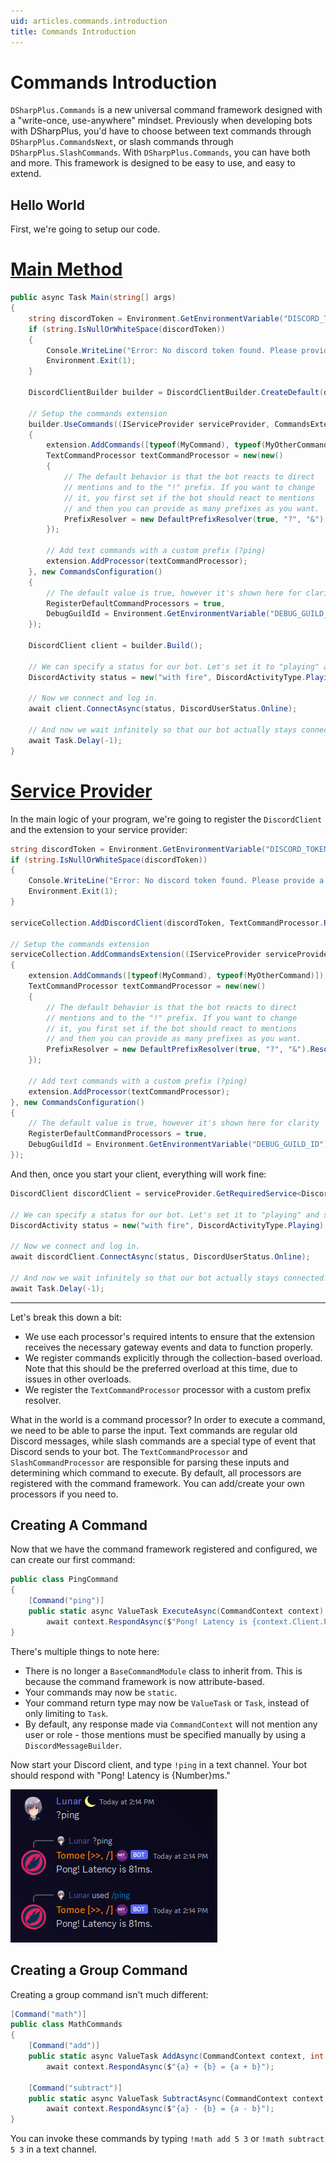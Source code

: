 ```yaml
---
uid: articles.commands.introduction
title: Commands Introduction
---
```


# Commands Introduction
`DSharpPlus.Commands` is a new universal command framework designed with a "write-once, use-anywhere" mindset. Previously when developing bots with DSharpPlus, you'd have to choose between text commands through `DSharpPlus.CommandsNext`, or slash commands through `DSharpPlus.SlashCommands`. With `DSharpPlus.Commands`, you can have both and more. This framework is designed to be easy to use, and easy to extend.

## Hello World

First, we're going to setup our code.

# [Main Method](#tab/main-method)
```cs
public async Task Main(string[] args)
{
    string discordToken = Environment.GetEnvironmentVariable("DISCORD_TOKEN");
    if (string.IsNullOrWhiteSpace(discordToken))
    {
        Console.WriteLine("Error: No discord token found. Please provide a token via the DISCORD_TOKEN environment variable.");
        Environment.Exit(1);
    }

    DiscordClientBuilder builder = DiscordClientBuilder.CreateDefault(discordToken, TextCommandProcessor.RequiredIntents | SlashCommandProcessor.RequiredIntents);

    // Setup the commands extension
    builder.UseCommands((IServiceProvider serviceProvider, CommandsExtension extension) =>
    {
        extension.AddCommands([typeof(MyCommand), typeof(MyOtherCommand)]);
        TextCommandProcessor textCommandProcessor = new(new()
        {
            // The default behavior is that the bot reacts to direct
            // mentions and to the "!" prefix. If you want to change
            // it, you first set if the bot should react to mentions
            // and then you can provide as many prefixes as you want.
            PrefixResolver = new DefaultPrefixResolver(true, "?", "&").ResolvePrefixAsync,
        });

        // Add text commands with a custom prefix (?ping)
        extension.AddProcessor(textCommandProcessor);
    }, new CommandsConfiguration()
    {
        // The default value is true, however it's shown here for clarity
        RegisterDefaultCommandProcessors = true,
        DebugGuildId = Environment.GetEnvironmentVariable("DEBUG_GUILD_ID") ?? 0,
    });

    DiscordClient client = builder.Build();

    // We can specify a status for our bot. Let's set it to "playing" and set the activity to "with fire".
    DiscordActivity status = new("with fire", DiscordActivityType.Playing);

    // Now we connect and log in.
    await client.ConnectAsync(status, DiscordUserStatus.Online);

    // And now we wait infinitely so that our bot actually stays connected.
    await Task.Delay(-1);
}
```

# [Service Provider](#tab/service-provider)
In the main logic of your program, we're going to register the `DiscordClient` and the extension to your service provider:

```cs
string discordToken = Environment.GetEnvironmentVariable("DISCORD_TOKEN");
if (string.IsNullOrWhiteSpace(discordToken))
{
    Console.WriteLine("Error: No discord token found. Please provide a token via the DISCORD_TOKEN environment variable.");
    Environment.Exit(1);
}

serviceCollection.AddDiscordClient(discordToken, TextCommandProcessor.RequiredIntents | SlashCommandProcessor.RequiredIntents);

// Setup the commands extension
serviceCollection.AddCommandsExtension((IServiceProvider serviceProvider, CommandsExtension extension) =>
{
    extension.AddCommands([typeof(MyCommand), typeof(MyOtherCommand)]);
    TextCommandProcessor textCommandProcessor = new(new()
    {
        // The default behavior is that the bot reacts to direct
        // mentions and to the "!" prefix. If you want to change
        // it, you first set if the bot should react to mentions
        // and then you can provide as many prefixes as you want.
        PrefixResolver = new DefaultPrefixResolver(true, "?", "&").ResolvePrefixAsync,
    });

    // Add text commands with a custom prefix (?ping)
    extension.AddProcessor(textCommandProcessor);
}, new CommandsConfiguration()
{
    // The default value is true, however it's shown here for clarity
    RegisterDefaultCommandProcessors = true,
    DebugGuildId = Environment.GetEnvironmentVariable("DEBUG_GUILD_ID") ?? 0,
});
```

And then, once you start your client, everything will work fine:

```cs
DiscordClient discordClient = serviceProvider.GetRequiredService<DiscordClient>();

// We can specify a status for our bot. Let's set it to "playing" and set the activity to "with fire".
DiscordActivity status = new("with fire", DiscordActivityType.Playing);

// Now we connect and log in.
await discordClient.ConnectAsync(status, DiscordUserStatus.Online);

// And now we wait infinitely so that our bot actually stays connected.
await Task.Delay(-1);
```

---

Let's break this down a bit:
- We use each processor's required intents to ensure that the extension receives the necessary gateway events and data to function properly.
- We register commands explicitly through the collection-based overload. Note that this should be the preferred overload at this time, due to issues in other overloads.
- We register the `TextCommandProcessor` processor with a custom prefix resolver.

What in the world is a command processor? In order to execute a command, we need to be able to parse the input. Text commands are regular old Discord messages, while slash commands are a special type of event that Discord sends to your bot. The `TextCommandProcessor` and `SlashCommandProcessor` are responsible for parsing these inputs and determining which command to execute. By default, all processors are registered with the command framework. You can add/create your own processors if you need to.

## Creating A Command

Now that we have the command framework registered and configured, we can create our first command:

```cs
public class PingCommand
{
    [Command("ping")]
    public static async ValueTask ExecuteAsync(CommandContext context) =>
        await context.RespondAsync($"Pong! Latency is {context.Client.Ping}ms.");
}
```

There's multiple things to note here:
- There is no longer a `BaseCommandModule` class to inherit from. This is because the command framework is now attribute-based.
- Your commands may now be `static`.
- Your command return type may now be `ValueTask` or `Task`, instead of only limiting to `Task`.
- By default, any response made via `CommandContext` will not mention any user or role - those mentions must be specified manually by using a `DiscordMessageBuilder`.

Now start your Discord client, and type `!ping` in a text channel. Your bot should respond with "Pong! Latency is {Number}ms."

![Ping command demonstration via text commands and slash commands.](../../images/commands_ping_command_demonstration.png)

## Creating a Group Command
Creating a group command isn't much different:

```cs
[Command("math")]
public class MathCommands
{
    [Command("add")]
    public static async ValueTask AddAsync(CommandContext context, int a, int b) =>
        await context.RespondAsync($"{a} + {b} = {a + b}");

    [Command("subtract")]
    public static async ValueTask SubtractAsync(CommandContext context, int a, int b) =>
        await context.RespondAsync($"{a} - {b} = {a - b}");
}
```

You can invoke these commands by typing `!math add 5 3` or `!math subtract 5 3` in a text channel.
